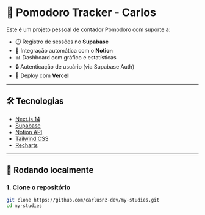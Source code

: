 # 🧠 Pomodoro Tracker - Carlos

Este é um projeto pessoal de contador Pomodoro com suporte a:

- ⏱️ Registro de sessões no **Supabase**
- 📅 Integração automática com o **Notion**
- 📊 Dashboard com gráfico e estatísticas
- 🔒 Autenticação de usuário (via Supabase Auth)
- 🚀 Deploy com **Vercel**

---

## 🛠️ Tecnologias

- [Next.js 14](https://nextjs.org/)
- [Supabase](https://supabase.com/)
- [Notion API](https://developers.notion.com/)
- [Tailwind CSS](https://tailwindcss.com/)
- [Recharts](https://recharts.org/en-US)

---

## 🚀 Rodando localmente

### 1. Clone o repositório

```bash
git clone https://github.com/carlusnz-dev/my-studies.git
cd my-studies
